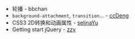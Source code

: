 - 轮播 - bbchan
- `background-attachment`, `transition`... - [ccDeng](https://github.com/ccDeng)
- CSS3 2D转换和动画属性 - [selinaYu](https://github.com/SelinaYu)
- Getting start jQuery - [zzy](https://github.com/zhanyuzhang)
